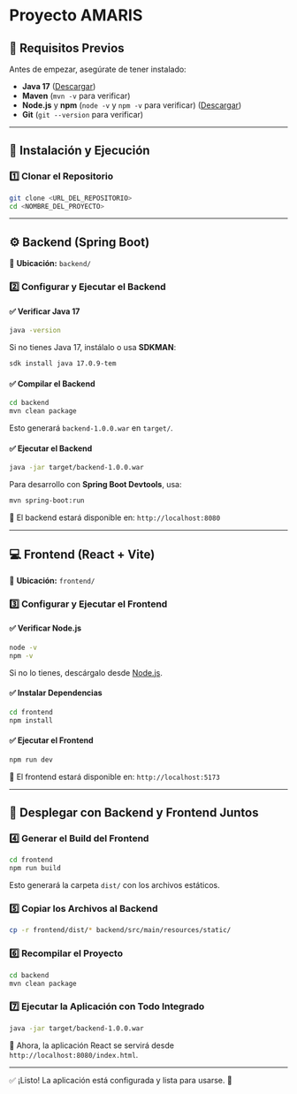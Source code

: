# Proyecto AMARIS

## 📌 Requisitos Previos
Antes de empezar, asegúrate de tener instalado:
- **Java 17** ([Descargar](https://adoptium.net/))
- **Maven** (`mvn -v` para verificar)
- **Node.js** y **npm** (`node -v` y `npm -v` para verificar) ([Descargar](https://nodejs.org/))
- **Git** (`git --version` para verificar)

---

## 🚀 Instalación y Ejecución

### 1️⃣ Clonar el Repositorio
```sh
git clone <URL_DEL_REPOSITORIO>
cd <NOMBRE_DEL_PROYECTO>
```

---

## ⚙️ Backend (Spring Boot)
📌 **Ubicación:** `backend/`

### 2️⃣ Configurar y Ejecutar el Backend

#### ✅ Verificar Java 17
```sh
java -version
```
Si no tienes Java 17, instálalo o usa **SDKMAN**:
```sh
sdk install java 17.0.9-tem
```

#### ✅ Compilar el Backend
```sh
cd backend
mvn clean package
```
Esto generará `backend-1.0.0.war` en `target/`.

#### ✅ Ejecutar el Backend
```sh
java -jar target/backend-1.0.0.war
```
Para desarrollo con **Spring Boot Devtools**, usa:
```sh
mvn spring-boot:run
```
📌 El backend estará disponible en: `http://localhost:8080`

---

## 💻 Frontend (React + Vite)
📌 **Ubicación:** `frontend/`

### 3️⃣ Configurar y Ejecutar el Frontend

#### ✅ Verificar Node.js
```sh
node -v
npm -v
```
Si no lo tienes, descárgalo desde [Node.js](https://nodejs.org/).

#### ✅ Instalar Dependencias
```sh
cd frontend
npm install
```

#### ✅ Ejecutar el Frontend
```sh
npm run dev
```
📌 El frontend estará disponible en: `http://localhost:5173`

---

## 🎯 Desplegar con Backend y Frontend Juntos

### 4️⃣ Generar el Build del Frontend
```sh
cd frontend
npm run build
```
Esto generará la carpeta `dist/` con los archivos estáticos.

### 5️⃣ Copiar los Archivos al Backend
```sh
cp -r frontend/dist/* backend/src/main/resources/static/
```

### 6️⃣ Recompilar el Proyecto
```sh
cd backend
mvn clean package
```

### 7️⃣ Ejecutar la Aplicación con Todo Integrado
```sh
java -jar target/backend-1.0.0.war
```
📌 Ahora, la aplicación React se servirá desde `http://localhost:8080/index.html`.

---

✅ ¡Listo! La aplicación está configurada y lista para usarse. 🚀